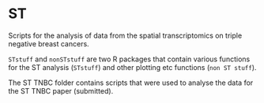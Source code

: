 # ST
Scripts for the analysis of data from the spatial transcriptomics on triple negative breast cancers.

`STstuff` and `nonSTstuff` are two R packages that contain various functions for the ST analysis
(`STstuff`) and other plotting etc functions (`non ST stuff`).

The ST TNBC folder contains scripts that were used to analyse the data for the ST TNBC paper (submitted).
